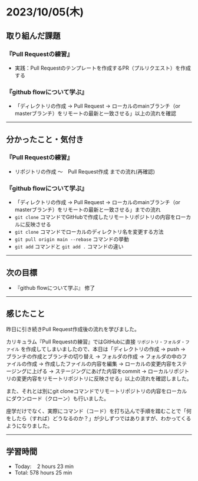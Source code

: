 # 2023/10/05(木) 

## 取り組んだ課題
### 『Pull Requestの練習』
- 実践：Pull Requestのテンプレートを作成するPR（プルリクエスト）を作成する
### 『github flowについて学ぶ』
- 「ディレクトリの作成 → Pull Request → ローカルのmainブランチ（or masterブランチ）をリモートの最新と一致させる」以上の流れを確認
---

## 分かったこと・気付き
### 『Pull Requestの練習』
- リポジトリの作成 〜　Pull Request作成 までの流れ(再確認) 
### 『github flowについて学ぶ』
- 「ディレクトリの作成 → Pull Request → ローカルのmainブランチ（or masterブランチ）をリモートの最新と一致させる」までの流れ
- `git clone` コマンドでGitHubで作成したリモートリポジトリの内容をローカルに反映させる
- `git clone` コマンドでローカルのディレクトリ名を変更する方法
- `git pull origin main --rebase` コマンドの挙動
- `git add` コマンドと `git add .` コマンドの違い
---

## 次の目標
- 『github flowについて学ぶ』 修了
---

## 感じたこと
昨日に引き続きPull Request作成後の流れを学びました。

カリキュラム『Pull Requestの練習』ではGitHubに直接 `リポジトリ・フォルダ・ファイル` を作成してしまいましたので、本日は「ディレクトリの作成 → push → ブランチの作成とブランチの切り替え → フォルダの作成 → フォルダの中のファイルの作成 → 作成したファイルの内容を編集 → ローカルの変更内容をステージングに上げる → ステージングにあげた内容をcommit → ローカルリポジトリの変更内容をリモートリポジトリに反映させる」以上の流れを確認しました。

また、それとは別にgit cloneコマンドでリモートリポジトリの内容をローカルにダウンロード（クローン）も行いました。

座学だけでなく、実際にコマンド（コード）を打ち込んで手順を踏むことで「何をしたら（すれば）どうなるのか？」が少しずつではありますが、わかってくるようになりました。

---

## 学習時間
- Today:&nbsp;&nbsp;&nbsp; 2 hours 23 min
- Total: 578 hours 25 min
